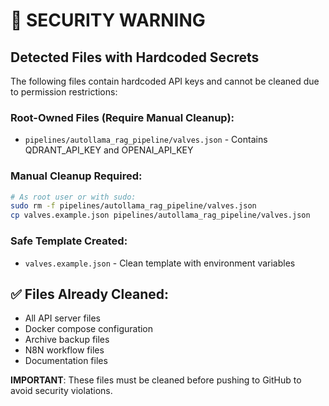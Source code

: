 # 🚨 SECURITY WARNING

## Detected Files with Hardcoded Secrets

The following files contain hardcoded API keys and cannot be cleaned due to permission restrictions:

### Root-Owned Files (Require Manual Cleanup):
- `pipelines/autollama_rag_pipeline/valves.json` - Contains QDRANT_API_KEY and OPENAI_API_KEY

### Manual Cleanup Required:
```bash
# As root user or with sudo:
sudo rm -f pipelines/autollama_rag_pipeline/valves.json
cp valves.example.json pipelines/autollama_rag_pipeline/valves.json
```

### Safe Template Created:
- `valves.example.json` - Clean template with environment variables

## ✅ Files Already Cleaned:
- All API server files
- Docker compose configuration 
- Archive backup files
- N8N workflow files
- Documentation files

**IMPORTANT**: These files must be cleaned before pushing to GitHub to avoid security violations.